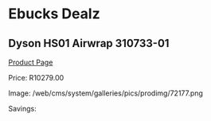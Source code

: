 
# Ebucks Dealz
## Dyson HS01 Airwrap 310733-01
[Product Page](https://www.ebucks.com/web/shop/productSelected.do?prodId=1205964637&catId=1186086453)

Price: R10279.00

Image: /web/cms/system/galleries/pics/prodimg/72177.png

Savings: 


	